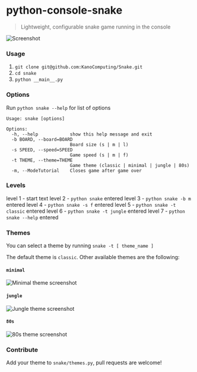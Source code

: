 # python-console-snake

> Lightweight, configurable snake game running in the console

![Screenshot](http://s2.postimg.org/tzpt8rs09/snake.png)

### Usage

1. `git clone git@github.com:KanoComputing/Snake.git`
2. `cd snake`
3. `python __main__.py`

### Options

Run `python snake --help` for list of options

```
Usage: snake [options]

Options:
  -h, --help            show this help message and exit
  -b BOARD, --board=BOARD
                        Board size (s | m | l)
  -s SPEED, --speed=SPEED
                        Game speed (s | m | f)
  -t THEME, --theme=THEME
                        Game theme (classic | minimal | jungle | 80s)
  -m, --ModeTutorial    Closes game after game over

```

### Levels

level 1 - start text
level 2 - `python snake` entered
level 3 - `python snake -b m` entered
level 4 - `python snake -s f` entered
level 5 - `python snake -t classic` entered
level 6 - `python snake -t jungle` entered
level 7 - `python snake --help` entered

### Themes

You can select a theme by running `snake -t [ theme_name ]`

The default theme is `classic`. Other available themes are the following:

#### `minimal`

![Minimal theme screenshot](http://s15.postimg.org/9qnoxbauj/snake_minimal.png)

#### `jungle`

![Jungle theme screenshot](http://s9.postimg.org/f37kp89lr/snake_jungle.png)

#### `80s`

![80s theme screenshot](http://s23.postimg.org/k27e601uy/snake80s.jpg)

### Contribute

Add your theme to `snake/themes.py`, pull requests are welcome!
